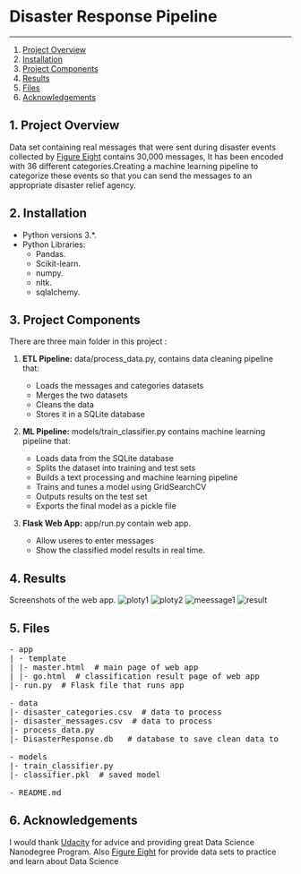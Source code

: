 # Disaster Response Pipeline

------
1. [Project Overview](#ProjectOverview)
2. [Installation](#installation)
3. [Project Components](#ProjectComponents)
4. [Results](#results)
5. [Files](#files)
6. [Acknowledgements](#acknowledgements)

## 1. Project Overview <a name="ProjectOverview"></a> 
Data set containing real messages that were sent during disaster events collected by [Figure Eight](https://www.figure-eight.com/) contains 30,000 messages, It has been encoded with 36 different categories.Creating a machine learning pipeline to categorize these events so that you can send the messages to an appropriate disaster relief agency. 

## 2. Installation <a name="installation"></a>

- Python versions 3.*.
- Python Libraries:
    - Pandas.
    - Scikit-learn.
    - numpy.
    - nltk.
    - sqlalchemy.
  
## 3. Project Components <a name="ProjectComponents"></a> 
There are three main folder in this project :
1. **ETL Pipeline:** 
data/process_data.py, contains data cleaning pipeline that:
    - Loads the messages and categories datasets
    - Merges the two datasets
    - Cleans the data
    - Stores it in a SQLite database
        
2. **ML Pipeline:** 
models/train_classifier.py contains machine learning pipeline that:
    - Loads data from the SQLite database
    - Splits the dataset into training and test sets
    - Builds a text processing and machine learning pipeline
    - Trains and tunes a model using GridSearchCV
    - Outputs results on the test set
    - Exports the final model as a pickle file

3. **Flask Web App:** 
app/run.py contain web app.
    - Allow useres to enter messages
    - Show the classified model results in real time.

## 4. Results <a name="results"></a> 
Screenshots of the web app.
![ploty1](https://user-images.githubusercontent.com/93215546/146141376-f64da137-45cc-4e92-9d31-04b401a4cb08.JPG)
![ploty2](https://user-images.githubusercontent.com/93215546/146141408-f3410cae-18b7-4a49-94ab-2d9d226e7afc.JPG)
![meessage1](https://user-images.githubusercontent.com/93215546/146141434-456086e6-44b6-4423-84c4-bd4264fd37aa.JPG)
![result](https://user-images.githubusercontent.com/93215546/146141466-cb89e07f-db61-4973-9f17-db5ab2818a43.JPG)




## 5. Files <a name="files"></a>
<pre>
- app
| - template
| |- master.html  # main page of web app
| |- go.html  # classification result page of web app
|- run.py  # Flask file that runs app

- data
|- disaster_categories.csv  # data to process 
|- disaster_messages.csv  # data to process
|- process_data.py
|- DisasterResponse.db   # database to save clean data to

- models
|- train_classifier.py
|- classifier.pkl  # saved model 

- README.md
</pre>

## 6. Acknowledgements <a name="acknowledgements"></a> 
I would thank [Udacity](https://www.udacity.com/) for advice and providing great Data Science Nanodegree Program.
Also [Figure Eight](https://www.figure-eight.com/) for provide data sets to practice and learn about Data Science
